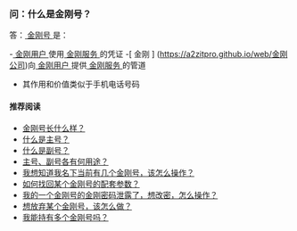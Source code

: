 ### 问：什么是金刚号？

答：[ 金刚号 ](https://a2zitpro.github.io/web/金刚号)是：

-[ 金刚用户 ](https://a2zitpro.github.io/web/金刚用户)使用[ 金刚服务 ](https://a2zitpro.github.io/web/金刚服务)的凭证
-[ 金刚 ] (https://a2zitpro.github.io/web/金刚公司)向[ 金刚用户 ](https://a2zitpro.github.io/web/金刚用户)提供[ 金刚服务 ](https://a2zitpro.github.io/web/金刚服务)的管道
- 其作用和价值类似于手机电话号码

#### 推荐阅读
- [ 金刚号长什么样？ ](https://a2zitpro.github.io/web/金刚号的形态)
- [ 什么是主号？ ](https://a2zitpro.github.io/web/主号) 
- [ 什么是副号？ ](https://a2zitpro.github.io/web/副号) 
- [ 主号、副号各有何用途？ ](https://a2zitpro.github.io/web/主号和副号的用途) 
- [ 我想知道我名下当前有几个金刚号，该怎么操作？ ](https://a2zitpro.github.io/web/查询名下金刚号)
- [ 如何找回某个金刚号的配套参数？ ](https://a2zitpro.github.io/web/如何找回配套参数)
- [ 我的一个金刚号的金刚密码泄露了，想改密，怎么操作？ ](https://a2zitpro.github.io/web/修改金刚密码)
- [ 想放弃某个金刚号，该怎么做？ ](https://a2zitpro.github.io/web/注销金刚号)
- [ 我能持有多个金刚号吗？ ](https://a2zitpro.github.io/web/每位用户可持有几个金刚号)
